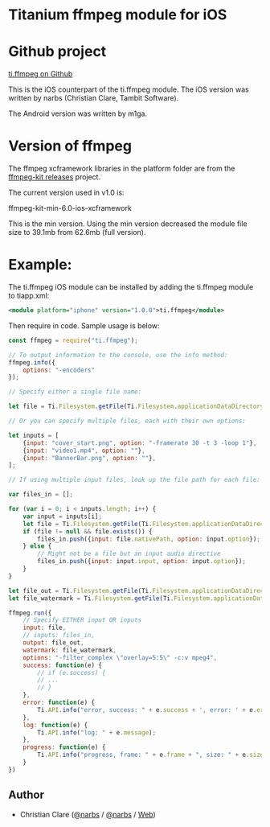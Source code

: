 # Titanium ffmpeg module for iOS

# Github project

[ti.ffmpeg on Github](https://github.com/m1ga/ti.ffmpeg)

This is the iOS counterpart of the ti.ffmpeg module. The iOS version was written by narbs (Christian Clare, Tambit Software).

The Android version was written by m1ga.

# Version of ffmpeg

The ffmpeg xcframework libraries in the platform folder are from the [ffmpeg-kit releases](https://github.com/arthenica/ffmpeg-kit/releases) project.

The current version used in v1.0 is:

ffmpeg-kit-min-6.0-ios-xcframework

This is the min version. Using the min version decreased the module file size to 39.1mb from 62.6mb (full version).

# Example:

The ti.ffmpeg iOS module can be installed by adding the ti.ffmpeg module to tiapp.xml:

``` xml
<module platform="iphone" version="1.0.0">ti.ffmpeg</module>
```

Then require in code. Sample usage is below:

```js
const ffmpeg = require("ti.ffmpeg");

// To output information to the console, use the info method:
ffmpeg.info({
	options: "-encoders"
});

// Specify either a single file name:

let file = Ti.Filesystem.getFile(Ti.Filesystem.applicationDataDirectory, "video.mp4");

// Or you can specify multiple files, each with their own options:

let inputs = [
    {input: "cover_start.png", option: "-framerate 30 -t 3 -loop 1"},
    {input: "video1.mp4", option: ""},
    {input: "BannerBar.png", option: ""},
];

// If using multiple input files, look up the file path for each file:

var files_in = [];

for (var i = 0; i < inputs.length; i++) {
    var input = inputs[i];
    let file = Ti.Filesystem.getFile(Ti.Filesystem.applicationDataDirectory, input.input);
    if (file != null && file.exists()) {
        files_in.push({input: file.nativePath, option: input.option});
    } else {
        // Might not be a file but an input audio directive
        files_in.push({input: input.input, option: input.option});
    }
}

let file_out = Ti.Filesystem.getFile(Ti.Filesystem.applicationDataDirectory, "video_out.mp4");
let file_watermark = Ti.Filesystem.getFile(Ti.Filesystem.applicationDataDirectory, "watermark.png");

ffmpeg.run({
    // Specify EITHER input OR inputs
	input: file,
    // inputs: files_in,
	output: file_out,
	watermark: file_watermark,
	options: "-filter_complex \"overlay=5:5\" -c:v mpeg4",
	success: function(e) {
        // if (e.success) {
        // ...
        // }
	},
	error: function(e) {
        Ti.API.info("error, success: " + e.success + ', error: ' + e.error);
    },
    log: function(e) {
        Ti.API.info("log: " + e.message);
    },
    progress: function(e) {
        Ti.API.info("progress, frame: " + e.frame + ", size: " + e.size + ", currentTime: " + e.currentTime);
    }
})

```


## Author

- Christian Clare ([@narbs](https://mastodon.social/@narbs) / [@narbs](https://twitter.com/narbs) / [Web](https://www.tambitsoftware.com))

